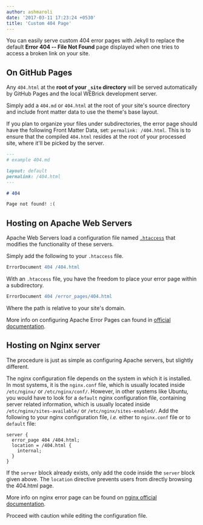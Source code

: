 ```yaml
---
author: ashmaroli
date: '2017-03-11 17:23:24 +0530'
title: 'Custom 404 Page'
---
```


You can easily serve custom 404 error pages with Jekyll to replace the
default **Error 404 -- File Not Found** page displayed when one tries to
access a broken link on your site.

## On GitHub Pages

Any `404.html` at the **root of your `_site` directory** will be served
automatically by GitHub Pages and the local WEBrick development server.

Simply add a `404.md` or `404.html` at the root of your site's source
directory and include front matter data to use the theme's base layout.

If you plan to organize your files under subdirectories, the error page
should have the following Front Matter Data, set: `permalink:
/404.html`. This is to ensure that the compiled `404.html` resides at the
root of your processed site, where it'll be picked by the server.

```markdown
---
# example 404.md

layout: default
permalink: /404.html
---

# 404

Page not found! :(
```

## Hosting on Apache Web Servers

Apache Web Servers load a configuration file named
[`.htaccess`](http://www.htaccess-guide.com/) that modifies the
functionality of these servers.

Simply add the following to your `.htaccess` file.

```apache
ErrorDocument 404 /404.html
```

With an `.htaccess` file, you have the freedom to place your error page
within a subdirectory.

```apache
ErrorDocument 404 /error_pages/404.html
```

Where the path is relative to your site's domain.

More info on configuring Apache Error Pages can found in [official
documentation](https://httpd.apache.org/docs/current/mod/core.html#errordocument).

## Hosting on Nginx server

The procedure is just as simple as configuring Apache servers, but slightly
different.

The nginx configuration file depends on the system in which it is
installed. In most systems, it is the `nginx.conf` file, which is usually
located inside `/etc/nginx/` or `/etc/nginx/conf/`. However, in other
systems like Ubuntu, you would have to look for a `default` nginx
configuration file, containing server related information, which is usually
located inside `/etc/nginx/sites-available/` or
`/etc/nginx/sites-enabled/`. Add the following to your nginx configuration
file, _i.e._ either to `nginx.conf` file or to `default` file:

```nginx
server {
  error_page 404 /404.html;
  location = /404.html {
    internal;
  }
}
```

If the `server` block already exists, only add the code inside the `server`
block given above.  The `location` directive prevents users from directly
browsing the 404.html page.

More info on nginx error page can be found on [nginx official
documentation](http://nginx.org/en/docs/http/ngx_http_core_module.html#error_page).

<p class="note warning">
  Proceed with caution while editing the configuration file.
</p>
